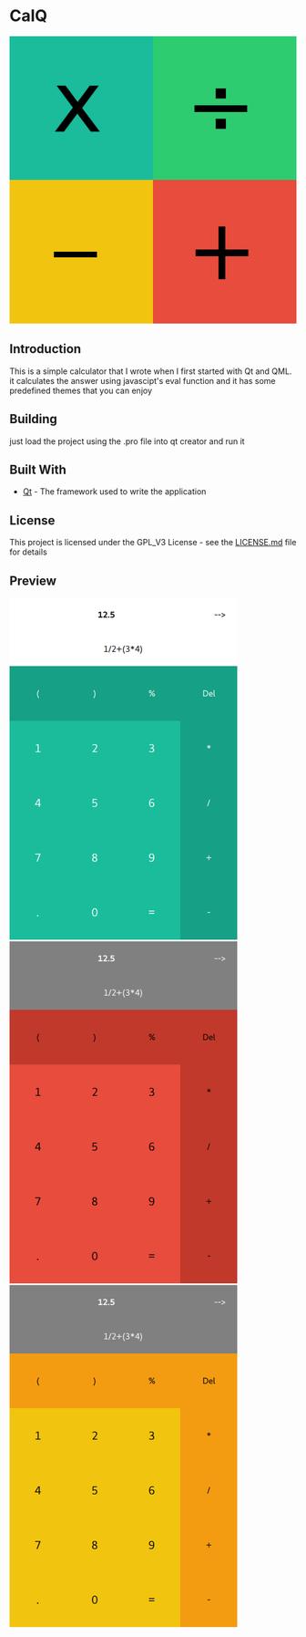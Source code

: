 # CalQ
![alt text](CalQ.png)

## Introduction
This is a simple calculator that I wrote when I first started with Qt and QML. it calculates the answer using javascipt's eval function and it has some predefined themes that you can enjoy

## Building
just load the project using the .pro file into qt creator and run it

## Built With
* [Qt](http://qt.io/) - The framework used to write the application

## License
This project is licensed under the GPL_V3 License - see the [LICENSE.md](LICENSE.md) file for details

## Preview
![alt text](preview1.png)
![alt text](preview2.png)
![alt text](preview3.png)
